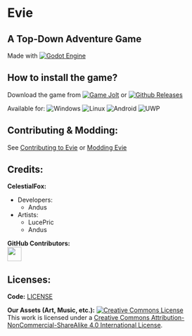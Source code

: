# Evie
## A Top-Down Adventure Game
Made with [![Godot Engine](https://img.shields.io/badge/Godot-%23FFFFFF.svg?logo=godot-engine)](https://godotengine.org)

## How to install the game?
Download the game from [![Game Jolt](https://img.shields.io/badge/Game%20Jolt-000000?logo=gamejolt)](https://gamejolt.com/games/evie/922690) or [![Github Releases](https://img.shields.io/badge/Github-000000?logo=github)](https://github.com/CFoxStudio/Evie/releases)

Available for: ![Windows](https://img.shields.io/badge/Windows-blue) ![Linux](https://img.shields.io/badge/Linux-FCC624) ![Android](https://img.shields.io/badge/Android-3DDC84)
 ![UWP](https://img.shields.io/badge/Xbox%20(UWP)-107C10)


<!-- ![macOS](https://img.shields.io/badge/macOS-000000?logo=apple&logoColor=F0F0F0) <- Too much steps to export -->

## Contributing & Modding:
See [Contributing to Evie](https://docs.celestial-fox.com/books/contributing-to-evie) or [Modding Evie](https://docs.celestial-fox.com/books/evie-modding)

## Credits:
**CelestialFox:**
- Developers:
  - Andus
- Artists:
  - LucePric
  - Andus

**GitHub Contributors:**<br>
<a href="https://github.com/CFoxStudio/Evie/graphs/contributors"><img src="https://contrib.rocks/image?repo=CFoxStudio/Evie&max=100&columns=12" width=32px /></a>

## Licenses:
**Code:** [LICENSE](https://github.com/CFoxStudio/Evie/blob/main/LICENSE.md)

**Our Assets (Art, Music, etc.):** <a rel="license" href="http://creativecommons.org/licenses/by-nc-sa/4.0/"><img alt="Creative Commons License" style="border-width:0" src="https://licensebuttons.net/l/by-nc-sa/4.0/80x15.png" /></a>
<br/>This work is licensed under a <a rel="license" href="http://creativecommons.org/licenses/by-nc-sa/4.0/">Creative Commons Attribution-NonCommercial-ShareAlike 4.0 International License</a>.
